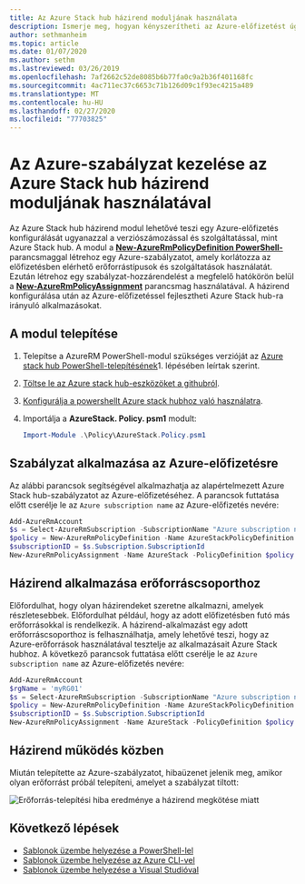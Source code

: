 ```yaml
---
title: Az Azure Stack hub házirend moduljának használata
description: Ismerje meg, hogyan kényszerítheti az Azure-előfizetést úgy, hogy az Azure Stack hub-előfizetéshez hasonlóan viselkedjen
author: sethmanheim
ms.topic: article
ms.date: 01/07/2020
ms.author: sethm
ms.lastreviewed: 03/26/2019
ms.openlocfilehash: 7af2662c52de8085b6b77fa0c9a2b36f401168fc
ms.sourcegitcommit: 4ac711ec37c6653c71b126d09c1f93ec4215a489
ms.translationtype: MT
ms.contentlocale: hu-HU
ms.lasthandoff: 02/27/2020
ms.locfileid: "77703825"
---
```

# <a name="manage-azure-policy-using-the-azure-stack-hub-policy-module"></a>Az Azure-szabályzat kezelése az Azure Stack hub házirend moduljának használatával

Az Azure Stack hub házirend modul lehetővé teszi egy Azure-előfizetés konfigurálását ugyanazzal a verziószámozással és szolgáltatással, mint Azure Stack hub. A modul a [**New-AzureRmPolicyDefinition PowerShell-** ](/powershell/module/azurerm.resources/new-azurermpolicydefinition) parancsmaggal létrehoz egy Azure-szabályzatot, amely korlátozza az előfizetésben elérhető erőforrástípusok és szolgáltatások használatát. Ezután létrehoz egy szabályzat-hozzárendelést a megfelelő hatókörön belül a [**New-AzureRmPolicyAssignment**](/powershell/module/azurerm.resources/new-azurermpolicyassignment) parancsmag használatával. A házirend konfigurálása után az Azure-előfizetéssel fejlesztheti Azure Stack hub-ra irányuló alkalmazásokat.

## <a name="install-the-module"></a>A modul telepítése

1. Telepítse a AzureRM PowerShell-modul szükséges verzióját az [Azure stack hub PowerShell-telepítésének](../operator/azure-stack-powershell-install.md)1. lépésében leírtak szerint.
2. [Töltse le az Azure stack hub-eszközöket a githubról](../operator/azure-stack-powershell-download.md).
3. [Konfigurálja a powershellt Azure stack hubhoz való használatra](azure-stack-powershell-configure-user.md).
4. Importálja a **AzureStack. Policy. psm1** modult:

   ```powershell
   Import-Module .\Policy\AzureStack.Policy.psm1
   ```

## <a name="apply-policy-to-azure-subscription"></a>Szabályzat alkalmazása az Azure-előfizetésre

Az alábbi parancsok segítségével alkalmazhatja az alapértelmezett Azure Stack hub-szabályzatot az Azure-előfizetéséhez. A parancsok futtatása előtt cserélje le az `Azure subscription name` az Azure-előfizetés nevére:

```powershell
Add-AzureRmAccount
$s = Select-AzureRmSubscription -SubscriptionName "Azure subscription name"
$policy = New-AzureRmPolicyDefinition -Name AzureStackPolicyDefinition -Policy (Get-AzsPolicy)
$subscriptionID = $s.Subscription.SubscriptionId
New-AzureRmPolicyAssignment -Name AzureStack -PolicyDefinition $policy -Scope /subscriptions/$subscriptionID
```

## <a name="apply-policy-to-a-resource-group"></a>Házirend alkalmazása erőforráscsoporthoz

Előfordulhat, hogy olyan házirendeket szeretne alkalmazni, amelyek részletesebbek. Előfordulhat például, hogy az adott előfizetésben futó más erőforrásokkal is rendelkezik. A házirend-alkalmazást egy adott erőforráscsoporthoz is felhasználhatja, amely lehetővé teszi, hogy az Azure-erőforrások használatával tesztelje az alkalmazásait Azure Stack hubhoz. A következő parancsok futtatása előtt cserélje le az `Azure subscription name` az Azure-előfizetés nevére:

```powershell
Add-AzureRmAccount
$rgName = 'myRG01'
$s = Select-AzureRmSubscription -SubscriptionName "Azure subscription name"
$policy = New-AzureRmPolicyDefinition -Name AzureStackPolicyDefinition -Policy (Get-AzsPolicy)
$subscriptionID = $s.Subscription.SubscriptionId
New-AzureRmPolicyAssignment -Name AzureStack -PolicyDefinition $policy -Scope /subscriptions/$subscriptionID/resourceGroups/$rgName
```

## <a name="policy-in-action"></a>Házirend működés közben

Miután telepítette az Azure-szabályzatot, hibaüzenet jelenik meg, amikor olyan erőforrást próbál telepíteni, amelyet a szabályzat tiltott:

![Erőforrás-telepítési hiba eredménye a házirend megkötése miatt](./media/azure-stack-policy-module/image1.png)

## <a name="next-steps"></a>Következő lépések

* [Sablonok üzembe helyezése a PowerShell-lel](azure-stack-deploy-template-powershell.md)
* [Sablonok üzembe helyezése az Azure CLI-vel](azure-stack-deploy-template-command-line.md)
* [Sablonok üzembe helyezése a Visual Studióval](azure-stack-deploy-template-visual-studio.md)
